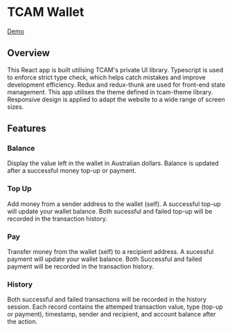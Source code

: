 # TCAM Wallet

[Demo](http://tcam-wallet.s3-website-ap-southeast-2.amazonaws.com/)

## Overview

This React app is built utilising TCAM's private UI library. Typescript is used to enforce strict type check, which helps catch mistakes and improve development efficiency. Redux and redux-thunk are used for front-end state management. This app utilises the theme defined in tcam-theme library. Responsive design is applied to adapt the website to a wide range of screen sizes.

## Features

### Balance

Display the value left in the wallet in Australian dollars. Balance is updated after a successful money top-up or payment.

### Top Up

Add money from a sender address to the wallet (self). A successful top-up will update your wallet balance. Both sucessful and failed top-up will be recorded in the transaction history.

### Pay

Transfer money from the wallet (self) to a recipient address. A sucessful payment will update your wallet balance. Both Successful and failed payment will be recorded in the transaction history.

### History

Both successful and failed transactions will be recorded in the history session. Each record contains the attemped transaction value, type (top-up or payment), timestamp, sender and recipient, and account balance after the action.
